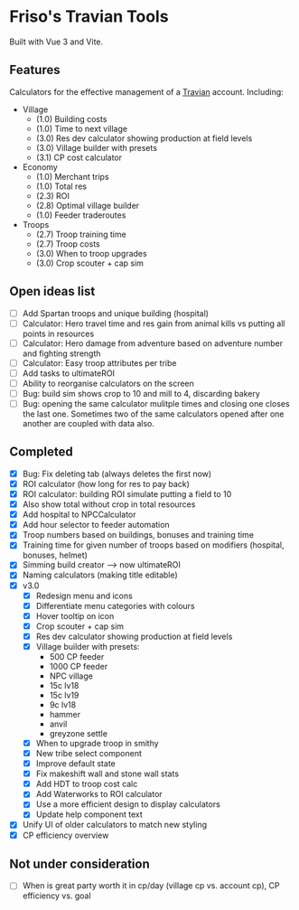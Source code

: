 # Friso's Travian Tools

Built with Vue 3 and Vite.

## Features

Calculators for the effective management of a [Travian](www.travian.com) account. Including:
   
   - Village
       - (1.0) Building costs
       - (1.0) Time to next village
       - (3.0) Res dev calculator showing production at field levels
       - (3.0) Village builder with presets
       - (3.1) CP cost calculator
   - Economy
       - (1.0) Merchant trips
       - (1.0) Total res
       - (2.3) ROI
       - (2.8) Optimal village builder
       - (1.0) Feeder traderoutes
   - Troops
       - (2.7) Troop training time
       - (2.7) Troop costs
       - (3.0) When to troop upgrades
       - (3.0) Crop scouter + cap sim

## Open ideas list

- [ ] Add Spartan troops and unique building (hospital)
- [ ] Calculator: Hero travel time and res gain from animal kills vs putting all points in resources
- [ ] Calculator: Hero damage from adventure based on adventure number and fighting strength
- [ ] Calculator: Easy troop attributes per tribe
- [ ] Add tasks to ultimateROI
- [ ] Ability to reorganise calculators on the screen
- [ ] Bug: build sim shows crop to 10 and mill to 4, discarding bakery
- [ ] Bug: opening the same calculator mulitple times and closing one closes the last one. Sometimes two of the same calculators opened after one another are coupled with data also.

## Completed 

- [x] Bug: Fix deleting tab (always deletes the first now)
- [x] ROI calculator (how long for res to pay back)
- [x] ROI calculator: building ROI simulate putting a field to 10
- [x] Also show total without crop in total resources
- [x] Add hospital to NPCCalculator
- [x] Add hour selector to feeder automation
- [x] Troop numbers based on buildings, bonuses and training time
- [x] Training time for given number of troops based on modifiers (hospital, bonuses, helmet)
- [x] Simming build creator --> now ultimateROI
- [x] Naming calculators (making title editable)
- [x] v3.0
    - [X] Redesign menu and icons
    - [X] Differentiate menu categories with colours
    - [X] Hover tooltip on icon
    - [X] Crop scouter + cap sim
    - [X] Res dev calculator showing production at field levels
    - [X] Village builder with presets:
      - 500 CP feeder
      - 1000 CP feeder
      - NPC village
      - 15c lv18
      - 15c lv19
      - 9c lv18
      - hammer
      - anvil
      - greyzone settle
    - [X] When to upgrade troop in smithy
    - [X] New tribe select component
    - [X] Improve default state
    - [X] Fix makeshift wall and stone wall stats
    - [X] Add HDT to troop cost calc
    - [X] Add Waterworks to ROI calculator
    - [X] Use a more efficient design to display calculators
    - [X] Update help component text
- [x] Unify UI of older calculators to match new styling
- [x] CP efficiency overview

## Not under consideration
- [ ] When is great party worth it in cp/day (village cp vs. account cp), CP efficiency vs. goal
